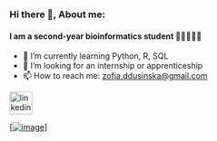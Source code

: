 ### Hi there 👋, About me: 
#### I am a second-year bioinformatics student   👩🏼‍💻🧬🦠

- 🌱 I’m currently learning Python, R, SQL 
- 💫 I’m looking for an internship or apprenticeship
- 📫 How to reach me: zofia.ddusinska@gmail.com 



 [<img src='https://cdn.jsdelivr.net/npm/simple-icons@3.0.1/icons/linkedin.svg' alt='linkedin' height='40'>](https://www.linkedin.com/in/zofia-dusińska-23502327b/) 
  




[[![image](https://github.com/zosiadd/zosiadd/assets/120915010/3044a484-7271-4548-bb46-9edc881b164d)](https://media.giphy.com/media/VPnfM9bmR0ZaQo3qtK/giphy.gif)]


